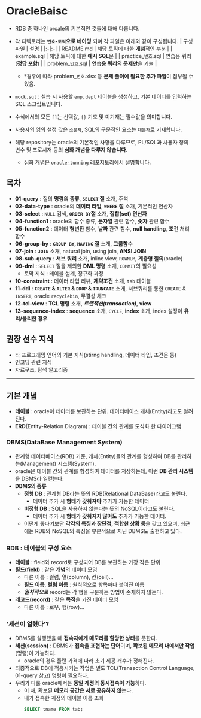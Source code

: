 # OracleBaisc

- RDB 중 하나인 orcale의 기본적인 것들에 대해 다룹니다.
- 각 디렉토리는 **`번호`-`토픽`으로 네이밍** 되며 각 파일은 아래와 같이 구성됩니다.
  | 구성 파일 | 설명 |
  |:-|:-|
  | README.md | 해당 토픽에 대한 **개념**적인 부분 |
  | example.sql | 해당 토픽에 대한 **예시 SQL**문 |
  | practice\_`번호`.sql | 연습용 쿼리(**정답 포함**) |
  | problem\_`번호`.sql | **연습용 쿼리의 문제만**을 기술 |

  - \*경우에 따라 problem\_`번호`.xlsx 등 **문제 풀이에 필요한 추가 파일**이 첨부될 수 있음.

- `mock.sql` : 실습 시 사용할 `emp`, `dept` 테이블을 생성하고, 기본 데이터를 입력하는 SQL 스크립트입니다.
- 수식에서의 모든 `[]`는 선택값, `{}` 기호 및 미기재는 필수값을 의미합니다.
- 사용자의 임의 설정 값은 `소문자`, SQL의 구문적인 요소는 `대문자`로 기재합니다.
- 해당 repository는 oracle의 기본적인 사항을 다루므로, PL/SQL과 사용자 정의 변수 및 프로시저 등의 **심화 개념을 다루지 않습니다**.
  - 심화 개념은 [`oracle-tunning` 레포지토리](https://github.com/prussian-1to9/oracle-tunning)에서 설명합니다.

## 목차

- **01-query** : 질의 **명령의 종류**, **`SELECT` 절** 소개, 주석
- **02-data-type** : oracle의 **데이터 타입**, **`WHERE` 절** 소개, 기본적인 연산자
- **03-select** : `NULL` 검색, **`ORDER BY`절** 소개, **집합(set) 연산자**
- **04-function1** : oracle의 함수 종류, **문자열** 관련 함수, **숫자** 관련 함수
- **05-function2** : 데이터 **형변환** 함수, **날짜** 관련 함수, **null handling**, **조건** 처리 함수
- **06-group-by** : **`GROUP BY`, `HAVING` 절** 소개, **그룹함수**
- **07-join** : **`JOIN`** 소개, natural join, using join, **ANSI JOIN**
- **08-sub-query** : **서브 쿼리** 소개, inline view, `ROWNUM`, **계층형 질의**(oracle)
- **09-dml** : `SELECT` 절을 제외한 **DML 명령** 소개, `COMMIT`의 필요성
  - 토막 지식 : 테이블 설계, 정규화 과정
- **10-constraint** : 데이터 타입 리뷰, **제약조건** 소개, `tab` 테이블
- **11-ddl** : **`CREATE` & `ALTER` & `DROP` & `TRUNCATE`** 소개, 서브쿼리를 통한 `CREATE` & `INSERT`, oracle `recyclebin`, 무결성 체크
- **12-tcl-view** : **TCL 명령** 소개, **_트랜잭션(transaction)_**, **view**
- **13-sequence-index** : **sequence** 소개, `CYCLE`, **index** 소개, index 설정이 **유리/불리한 경우**

## 권장 선수 지식

- 타 프로그래밍 언어의 기본 지식(stirng handling, 데이터 타입, 조건문 등)
- 인코딩 관련 지식
- 자료구조, 탐색 알고리즘

---

## 기본 개념

- **테이블** : oracle이 데이터를 보관하는 단위. 데이터베이스 개체(Entity)라고도 알려진다.
- **ERD**(Entity-Relation Diagram) : 테이블 간의 관계를 도식화 한 다이어그램

### DBMS(DataBase Management System)

- 관계형 데이터베이스(RDB) 기준, 개체(Entity)들의 관계를 형성하여 DB를 관리하는(Management) 시스템(System).
- oracle은 테이블 간의 관계를 형성하여 데이터를 저장하는데, 이런 **DB 관리 시스템**을 DBMS라 일컫는다.
- **DBMS의 종류**
  - **정형 DB** : 관계형 DB라는 뜻의 RDB(Relational DataBase)라고도 불린다.
    - 데이터 추가 시 **형태가 갖춰져야** 추가가 가능한 데이터
  - **비정형 DB** : SQL을 사용하지 않는다는 뜻의 NoSQL이라고도 불린다.
    - 데이터 추가 시 **형태가 갖춰지지 않아도** 추가가 가능한 데이터.
  - 어떤게 좋다기보단 **각각의 특징과 장단점, 적합한 상황 등**을 갖고 있으며, 최근에는 RDB와 NoSQL의 특징을 부분적으로 지닌 DBMS도 출현하고 있다.

### RDB : 테이블의 구성 요소

- **테이블** : field와 record로 구성되어 DB를 보관하는 가장 작은 단위
- **필드(field)** : 같은 **개념**의 데이터 모임
  - 다른 이름 : 컬럼, 열(column), 칸(cell)...
  - **필드 이름**, **컬럼 이름** : 원칙적으로 항목마다 붙여진 이름
  - **_원칙적으로_** record는 각 행을 구분하는 방법이 존재하지 않는다.
- **레코드(record)** : 같은 **목적**을 가진 데이터 모임
  - 다른 이름 : 로우, 행(row)...

### '세션이 열렸다'?

- DBMS를 실행했을 때 **접속자에게 메모리를 할당한 상태**를 뜻한다.
- **세션(session)** : DBMS가 **접속을 표현하는 단어**이며, **확보된 메모리 내에서만 작업**(명령)이 가능하다.
  - oracle의 경우 플랜 가격에 따라 초기 제공 개수가 정해진다.
- 최종적으로 DB에 적용시키는 작업은 별도 TCL(Transaction Control Language, 01-query 참고) 명령이 필요하다.
- 우리가 다룰 oracle에서는 **동일 계정의 동시접속이 가능**하다.
  - 이 때, 확보된 **메모리 공간은 서로 공유하지 않**는다.
  - 내가 접속한 계정의 테이블 이름 조회
    ```sql
    SELECT tname FROM tab;
    ```
